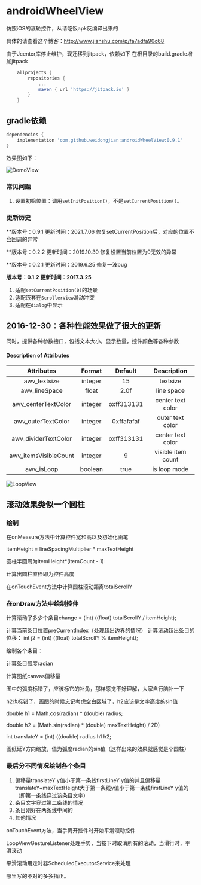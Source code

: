 # androidWheelView
仿照iOS的滚轮控件，从请吃饭apk反编译出来的

具体的请查看这个博客：http://www.jianshu.com/p/fa7adfa90c68

由于Jcenter库停止维护，现迁移到jitpack，依赖如下
在根目录的build.gradle增加jitpack
```gradle
	allprojects {
		repositories {
			...
			maven { url 'https://jitpack.io' }
		}
	}
```

## gradle依赖
```gradle
dependencies {
    implementation 'com.github.weidongjian:androidWheelView:0.9.1'
}
```



效果图如下：

![DemoView](/photo/Gif_20161230_162613.gif)



### 常见问题

1. 设置初始位置：调用`setInitPosition()`，不是`setCurrentPosition()`。

### 更新历史
**版本号：0.9.1 更新时间：2021.7.06
修复setCurrentPosition后，对应的位置不会回调的异常

**版本号：0.2.2 更新时间：2019.10.30
修复设置当前位置为0无效的异常

**版本号：0.2.1 更新时间：2019.6.25
修复一波bug

**版本号：0.1.2   更新时间：2017.3.25**

1. 适配`setCurrentPosition(0)`的场景
2. 适配嵌套在`ScrollerView`滑动冲突
3. 适配在`dialog`中显示



## 2016-12-30：各种性能效果做了很大的更新

同时，提供各种参数接口，包括文本大小，显示数量，控件颜色等各种参数
#### Description of Attributes

|      Attributes       | Format  |  Default   |    Description     |
| :-------------------: | :-----: | :--------: | :----------------: |
|     awv_textsize      | integer |     15     |      textsize      |
|     awv_lineSpace     |  float  |    2.0f    |     line space     |
|  awv_centerTextColor  | integer | oxff313131 | center text color  |
|  awv_outerTextColor   | integer | 0xffafafaf |  outer text color  |
| awv_dividerTextColor  | integer | oxff313131 | center text color  |
| awv_itemsVisibleCount | integer |     9      | visible item count |
|      awv_isLoop       | boolean |    true    |    is loop mode    |

![LoopView](/photo/circle.jpg)

## 滚动效果类似一个圆柱 ##
### 绘制 ###

在onMeasure方法中计算控件宽和高以及初始化画笔

itemHeight = lineSpacingMultiplier * maxTextHeight

圆柱半圆周为itemHeight*(itemCount - 1)

计算出圆柱直径即为控件高度

在onTouchEvent方法中计算圆柱滚动距离totalScrollY

### 在onDraw方法中绘制控件 ###

计算滚动了多少个条目change = (int) ((float) totalScrollY / itemHeight);

计算当前条目位置preCurrentIndex（处理超出边界的情况）
计算滚动超出条目的位移：
int j2 = (int) ((float) totalScrollY % itemHeight);

绘制各个条目：

计算条目弧度radian

计算图纸canvas偏移量

图中的弧度标错了，应该标它的补角，那样感觉不好理解，大家自行脑补一下

h2也标错了，画图的时候忘记考虑空白区域了，h2应该是文字高度的sin值

double h1 = Math.cos(radian) * (double) radius;

double h2 = (Math.sin(radian) * (double) maxTextHeight) / 2D)

int translateY = (int) ((double) radius h1 h2;

图纸延Y方向缩放，值为弧度radian的sin值（这样出来的效果就感觉是个圆柱）

### 最后分不同情况绘制各个条目 ###
1. 偏移量translateY y值小于第一条线firstLineY y值的并且偏移量translateY+maxTextHeight大于第一条线y值小于第一条线firstLineY y值的（即第一条线穿过该条目文字）
2. 条目文字穿过第二条线的情况
3. 条目刚好在两条线中间的
4. 其他情况

onTouchEvent方法，当手离开控件时开始平滑滚动控件

LoopViewGestureListener处理手势，当按下时取消所有的滚动，当滑行时，平滑滚动

平滑滚动用定时器ScheduledExecutorService来处理

哪里写的不对的多多指正。
